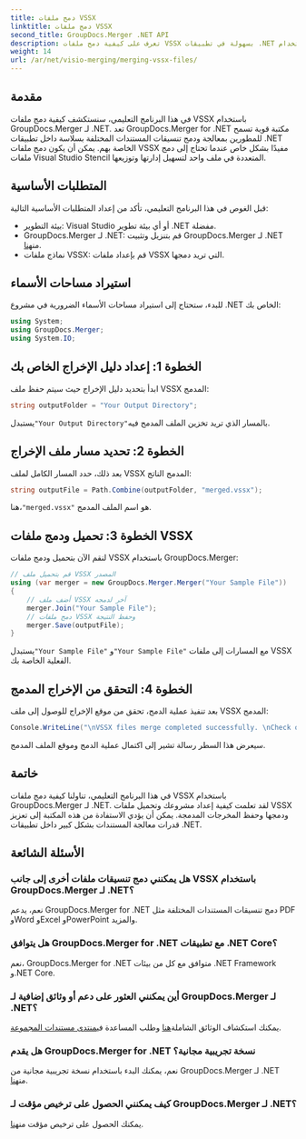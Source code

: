 ```yaml
---
title: دمج ملفات VSSX
linktitle: دمج ملفات VSSX
second_title: GroupDocs.Merger .NET API
description: تعرف على كيفية دمج ملفات VSSX بسهولة في تطبيقات .NET باستخدام GroupDocs.Merger، مما يعزز كفاءة إدارة المستندات.
weight: 14
url: /ar/net/visio-merging/merging-vssx-files/
---
```

## مقدمة
في هذا البرنامج التعليمي، سنستكشف كيفية دمج ملفات VSSX باستخدام GroupDocs.Merger لـ .NET. تعد GroupDocs.Merger for .NET مكتبة قوية تسمح للمطورين بمعالجة ودمج تنسيقات المستندات المختلفة بسلاسة داخل تطبيقات .NET الخاصة بهم. يمكن أن يكون دمج ملفات VSSX مفيدًا بشكل خاص عندما تحتاج إلى دمج ملفات Visual Studio Stencil المتعددة في ملف واحد لتسهيل إدارتها وتوزيعها.
## المتطلبات الأساسية
قبل الغوص في هذا البرنامج التعليمي، تأكد من إعداد المتطلبات الأساسية التالية:
- بيئة التطوير: Visual Studio أو أي بيئة تطوير .NET مفضلة.
-  GroupDocs.Merger لـ .NET: قم بتنزيل وتثبيت GroupDocs.Merger لـ .NET من[هنا](https://releases.groupdocs.com/merger/net/).
- نماذج ملفات VSSX: قم بإعداد ملفات VSSX التي تريد دمجها.

## استيراد مساحات الأسماء
للبدء، ستحتاج إلى استيراد مساحات الأسماء الضرورية في مشروع .NET الخاص بك:
```csharp
using System; 
using GroupDocs.Merger;
using System.IO;
```
## الخطوة 1: إعداد دليل الإخراج الخاص بك
ابدأ بتحديد دليل الإخراج حيث سيتم حفظ ملف VSSX المدمج:
```csharp
string outputFolder = "Your Output Directory";
```
 يستبدل`"Your Output Directory"`بالمسار الذي تريد تخزين الملف المدمج فيه.
## الخطوة 2: تحديد مسار ملف الإخراج
بعد ذلك، حدد المسار الكامل لملف VSSX المدمج الناتج:
```csharp
string outputFile = Path.Combine(outputFolder, "merged.vssx");
```
 هنا،`"merged.vssx"` هو اسم الملف المدمج.
## الخطوة 3: تحميل ودمج ملفات VSSX
لنقم الآن بتحميل ودمج ملفات VSSX باستخدام GroupDocs.Merger:
```csharp
// قم بتحميل ملف VSSX المصدر
using (var merger = new GroupDocs.Merger.Merger("Your Sample File"))
{
    // أضف ملف VSSX آخر لدمجه
    merger.Join("Your Sample File");
    // دمج ملفات VSSX وحفظ النتيجة
    merger.Save(outputFile);
}
```
 يستبدل`"Your Sample File"` و`"Your Sample File"` مع المسارات إلى ملفات VSSX الفعلية الخاصة بك.
## الخطوة 4: التحقق من الإخراج المدمج
بعد تنفيذ عملية الدمج، تحقق من موقع الإخراج للوصول إلى ملف VSSX المدمج:
```csharp
Console.WriteLine("\nVSSX files merge completed successfully. \nCheck output in {0}", outputFolder);
```
سيعرض هذا السطر رسالة تشير إلى اكتمال عملية الدمج وموقع الملف المدمج.

## خاتمة
في هذا البرنامج التعليمي، تناولنا كيفية دمج ملفات VSSX باستخدام GroupDocs.Merger لـ .NET. لقد تعلمت كيفية إعداد مشروعك وتحميل ملفات VSSX ودمجها وحفظ المخرجات المدمجة. يمكن أن يؤدي الاستفادة من هذه المكتبة إلى تعزيز قدرات معالجة المستندات بشكل كبير داخل تطبيقات .NET.

## الأسئلة الشائعة
### هل يمكنني دمج تنسيقات ملفات أخرى إلى جانب VSSX باستخدام GroupDocs.Merger لـ .NET؟
نعم، يدعم GroupDocs.Merger for .NET دمج تنسيقات المستندات المختلفة مثل PDF وWord وExcel وPowerPoint والمزيد.
### هل يتوافق GroupDocs.Merger for .NET مع تطبيقات .NET Core؟
نعم، GroupDocs.Merger for .NET متوافق مع كل من بيئات .NET Framework و.NET Core.
### أين يمكنني العثور على دعم أو وثائق إضافية لـ GroupDocs.Merger لـ .NET؟
 يمكنك استكشاف الوثائق الشاملة[هنا](https://tutorials.groupdocs.com/merger/net/) وطلب المساعدة في[منتدى مستندات المجموعة](https://forum.groupdocs.com/c/merger/32).
### هل يقدم GroupDocs.Merger for .NET نسخة تجريبية مجانية؟
 نعم، يمكنك البدء باستخدام نسخة تجريبية مجانية من GroupDocs.Merger لـ .NET من[هنا](https://releases.groupdocs.com/).
### كيف يمكنني الحصول على ترخيص مؤقت لـ GroupDocs.Merger لـ .NET؟
 يمكنك الحصول على ترخيص مؤقت من[هنا](https://purchase.groupdocs.com/temporary-license/).

